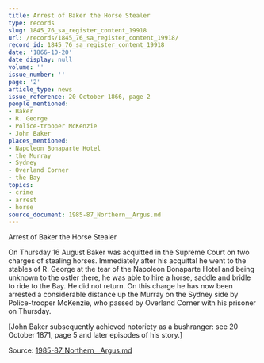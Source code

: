 ```yaml
---
title: Arrest of Baker the Horse Stealer
type: records
slug: 1845_76_sa_register_content_19918
url: /records/1845_76_sa_register_content_19918/
record_id: 1845_76_sa_register_content_19918
date: '1866-10-20'
date_display: null
volume: ''
issue_number: ''
page: '2'
article_type: news
issue_reference: 20 October 1866, page 2
people_mentioned:
- Baker
- R. George
- Police-trooper McKenzie
- John Baker
places_mentioned:
- Napoleon Bonaparte Hotel
- the Murray
- Sydney
- Overland Corner
- the Bay
topics:
- crime
- arrest
- horse
source_document: 1985-87_Northern__Argus.md
---
```


Arrest of Baker the Horse Stealer

On Thursday 16 August Baker was acquitted in the Supreme Court on two charges of stealing horses.  Immediately after his acquittal he went to the stables of R. George at the tear of the Napoleon Bonaparte Hotel and being unknown to the ostler there, he was able to hire a horse, saddle and bridle to ride to the Bay.  He did not return.  On this charge he has now been arrested a considerable distance up the Murray on the Sydney side by Police-trooper McKenzie, who passed by Overland Corner with his prisoner on Thursday.

[John Baker subsequently achieved notoriety as a bushranger: see 20 October 1871, page 5 and later episodes of his story.]

Source: [1985-87_Northern__Argus.md](/downloads/markdown/1985-87_Northern__Argus.md)
